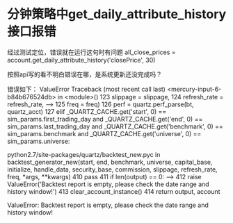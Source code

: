 # 分钟策略中get_daily_attribute_history接口报错

 经过测试定位，错误就在运行这句时有问题
 all_close_prices = account.get_daily_attribute_history('closePrice', 30)
 
 按照api写的看不明白错误在哪，是系统更新还没完成吗？
 
 错误如下：
 ValueError                                Traceback (most recent call last)
&lt;mercury-input-6-b84b676524db&gt; in &lt;module&gt;()
    123                                                     slippage        = slippage,
    124                                                     refresh_rate    = refresh_rate,
--&gt; 125                                                     freq            = freq)
    126         perf = quartz.perf_parse(bt, quartz_acct)
    127     elif _QUARTZ_CACHE.get('start', 0) == sim_params.first_trading_day and          _QUARTZ_CACHE.get('end', 0) == sim_params.last_trading_day and          _QUARTZ_CACHE.get('benchmark', 0) == sim_params.benchmark and          _QUARTZ_CACHE.get('universe', 0) == sim_params.universe:

python2.7/site-packages/quartz/backtest_new.pyc in backtest_generator_new(start, end, benchmark, universe, capital_base, initialize, handle_data, security_base, commission, slippage, refresh_rate, freq, *args, **kwargs)
    410             pass
    411         if len(output) == 0:
--&gt; 412             raise ValueError('Backtest report is empty, please check the date range and history window!')
    413         clear_account_instance()
    414         return output, account

ValueError: Backtest report is empty, please check the date range and history window!

